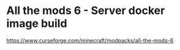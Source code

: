 # All the mods 6 - Server docker image build

https://www.curseforge.com/minecraft/modpacks/all-the-mods-6
